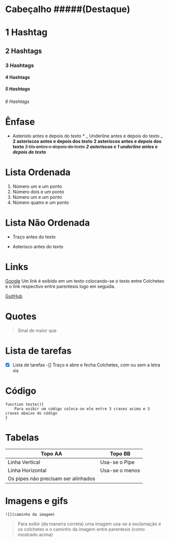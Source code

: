 # Cabeçalho #####(Destaque)
# 1 Hashtag
## 2 Hashtags
### 3 Hashtags
#### 4 Hashtags
##### 5 Hashtags
###### 6 Hashtags

# Ênfase
* Asteristo antes e depois do texto * 
_ Underline antes e depois do texto _ 
**2 asteriscos antes e depois dos texto** 
__2 asteriscos antes e depois dos texto__ 
~~2 tils antes e depois do texto~~ 
**_2 asteriscos e 1 underline antes e depois do texto_** 

# Lista Ordenada
1. Número um e um ponto
2. Número dois e um ponto
1. Número um e um ponto
4. Número quatro e um ponto

# Lista Não Ordenada
- Traço antes do texto
* Asterisco antes do texto

# Links
[Google](http://google.com) Um link é exibido em um texto colocando-se o texto entre Colchetes e o link respectivo entre parentesis logo em seguida.

[GuitHub](https://guithub.com)

# Quotes 
> Sinal de maior que

# Lista de tarefas
-[x] Lista de tarefas 
-[] Traço e abre e fecha Colchetes, com ou sem a letra xis

# Código
```
function teste(){
    Para exibir um código coloca-se ele entre 3 crases acima e 3 crases abaixo do código
}
```

# Tabelas
| Topo AA        | Topo BB       |
|----------------|---------------|
| Linha Vertical | Usa-se o Pipe |
| Linha Horizontal| Usa-se o menos |
| Os pipes não precisam ser alinhados||

# Imagens e gifs
```
![](caminho da imagem)
```
> Para exibir (da maneira correta) uma imagem usa-se a exclamação e os colchetes e o caminho da imagem entre parentesis (como mostrado acima)